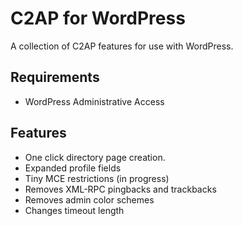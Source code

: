 C2AP for WordPress
===================

A collection of C2AP features for use with WordPress.

Requirements
------------------
* WordPress Administrative Access

Features
------------------
* One click directory page creation.
* Expanded profile fields
* Tiny MCE restrictions (in progress)
* Removes XML-RPC pingbacks and trackbacks
* Removes admin color schemes
* Changes timeout length
